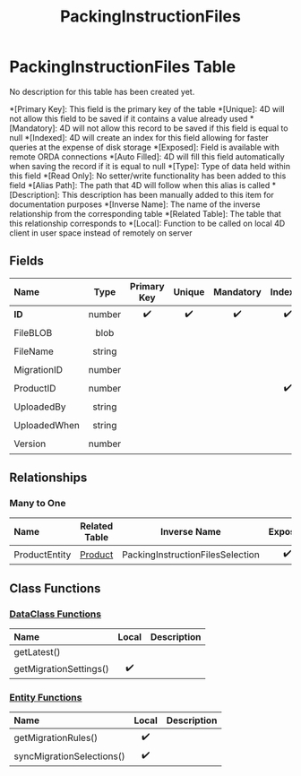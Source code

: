 ﻿---
layout: default
title: PackingInstructionFiles
parent: Tables
---
# PackingInstructionFiles Table
No description for this table has been created yet.

*[Primary Key]: This field is the primary key of the table
*[Unique]: 4D will not allow this field to be saved if it contains a value already used
*[Mandatory]: 4D will not allow this record to be saved if this field is equal to null
*[Indexed]: 4D will create an index for this field allowing for faster queries at the expense of disk storage
*[Exposed]: Field is available with remote ORDA connections
*[Auto Filled]: 4D will fill this field automatically when saving the record if it is equal to null
*[Type]: Type of data held within this field
*[Read Only]: No setter/write functionality has been added to this field
*[Alias Path]: The path that 4D will follow when this alias is called
*[Description]: This description has been manually added to this item for documentation purposes
*[Inverse Name]: The name of the inverse relationship from the corresponding table
*[Related Table]: The table that this relationship corresponds to
*[Local]: Function to be called on local 4D client in user space instead of remotely on server
## Fields

|Name|Type|Primary Key|Unique|Mandatory|Indexed|Exposed|Auto Filled|Description|
|:---|:---:|:---:|:---:|:---:|:---:|:---:|:---:|:---:|
|**ID**|number|✔️|✔️|✔️|✔️|✔️|✔️||
|FileBLOB|blob|||||✔️|||
|FileName|string|||||✔️|||
|MigrationID|number|||||✔️|||
|ProductID|number||||✔️|✔️|||
|UploadedBy|string|||||✔️|||
|UploadedWhen|string|||||✔️|||
|Version|number|||||✔️|||

## Relationships
### Many to One

|Name|Related Table|Inverse Name|Exposed|Description|
|:---|:---:|:---:|:---:|:---:|
|ProductEntity|[Product](Product.md)|PackingInstructionFilesSelection|✔️||

## Class Functions

### [DataClass Functions](https://github.com/synthotec/SynthoTec-4D/blob/main/Project/Sources/Classes/PackingInstructionFiles.4dm)

|Name|Local|Description|
|:---|:---:|:---:|
|getLatest()|||
|getMigrationSettings()|✔️||

### [Entity Functions](https://github.com/synthotec/SynthoTec-4D/blob/main/Project/Sources/Classes/PackingInstructionFilesEntity.4dm)

|Name|Local|Description|
|:---|:---:|:---:|
|getMigrationRules()|✔️||
|syncMigrationSelections()|✔️||